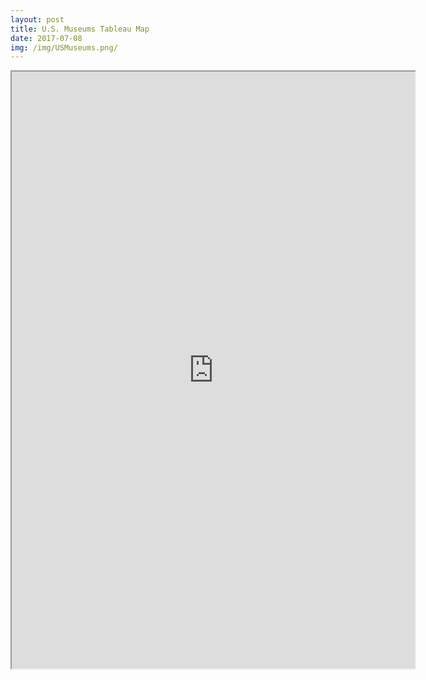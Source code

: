 ```yaml
---
layout: post
title: U.S. Museums Tableau Map
date: 2017-07-08
img: /img/USMuseums.png/
---
```


<iframe src="https://public.tableau.com/views/U_S_MuseumsIMLS/U_S_Museums?:embed=y&:display_count=yes&publish=yes" width="645" height="955"></iframe>
